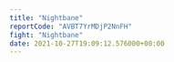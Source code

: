 ```yaml
---
title: "Nightbane"
reportCode: "AVBT7YrMDjP2NnFH"
fight: "Nightbane"
date: 2021-10-27T19:09:12.576000+00:00
---
```

